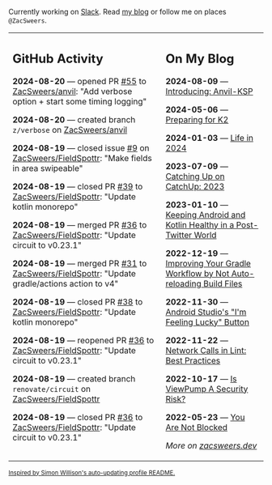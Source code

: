Currently working on [Slack](https://slack.com/). Read [my blog](https://zacsweers.dev/) or follow me on places `@ZacSweers`.

<table><tr><td valign="top" width="60%">

## GitHub Activity
<!-- githubActivity starts -->
**2024-08-20** — opened PR [#55](https://github.com/ZacSweers/anvil/pull/55) to [ZacSweers/anvil](https://github.com/ZacSweers/anvil): "Add verbose option + start some timing logging"

**2024-08-20** — created branch `z/verbose` on [ZacSweers/anvil](https://github.com/ZacSweers/anvil)

**2024-08-19** — closed issue [#9](https://github.com/ZacSweers/FieldSpottr/issues/9) on [ZacSweers/FieldSpottr](https://github.com/ZacSweers/FieldSpottr): "Make fields in area swipeable"

**2024-08-19** — closed PR [#39](https://github.com/ZacSweers/FieldSpottr/pull/39) to [ZacSweers/FieldSpottr](https://github.com/ZacSweers/FieldSpottr): "Update kotlin monorepo"

**2024-08-19** — merged PR [#36](https://github.com/ZacSweers/FieldSpottr/pull/36) to [ZacSweers/FieldSpottr](https://github.com/ZacSweers/FieldSpottr): "Update circuit to v0.23.1"

**2024-08-19** — merged PR [#31](https://github.com/ZacSweers/FieldSpottr/pull/31) to [ZacSweers/FieldSpottr](https://github.com/ZacSweers/FieldSpottr): "Update gradle/actions action to v4"

**2024-08-19** — closed PR [#38](https://github.com/ZacSweers/FieldSpottr/pull/38) to [ZacSweers/FieldSpottr](https://github.com/ZacSweers/FieldSpottr): "Update kotlin monorepo"

**2024-08-19** — reopened PR [#36](https://github.com/ZacSweers/FieldSpottr/pull/36) to [ZacSweers/FieldSpottr](https://github.com/ZacSweers/FieldSpottr): "Update circuit to v0.23.1"

**2024-08-19** — created branch `renovate/circuit` on [ZacSweers/FieldSpottr](https://github.com/ZacSweers/FieldSpottr)

**2024-08-19** — closed PR [#36](https://github.com/ZacSweers/FieldSpottr/pull/36) to [ZacSweers/FieldSpottr](https://github.com/ZacSweers/FieldSpottr): "Update circuit to v0.23.1"
<!-- githubActivity ends -->
</td><td valign="top" width="40%">

## On My Blog
<!-- blog starts -->
**2024-08-09** — [Introducing: Anvil-KSP](https://www.zacsweers.dev/introducing-anvil-ksp/)

**2024-05-06** — [Preparing for K2](https://www.zacsweers.dev/preparing-for-k2/)

**2024-01-03** — [Life in 2024](https://www.zacsweers.dev/life-in-2024/)

**2023-07-09** — [Catching Up on CatchUp: 2023](https://www.zacsweers.dev/catching-up-on-catchup-2023/)

**2023-01-10** — [Keeping Android and Kotlin Healthy in a Post-Twitter World](https://www.zacsweers.dev/keeping-android-healthy/)

**2022-12-19** — [Improving Your Gradle Workflow by Not Auto-reloading Build Files](https://www.zacsweers.dev/improving-your-workflow-by-not-auto-reloading-build-files/)

**2022-11-30** — [Android Studio's "I'm Feeling Lucky" Button](https://www.zacsweers.dev/android-studios-im-feeling-lucky-button/)

**2022-11-22** — [Network Calls in Lint: Best Practices](https://www.zacsweers.dev/network-calls-in-lint-best-practices/)

**2022-10-17** — [Is ViewPump A Security Risk?](https://www.zacsweers.dev/is-viewpump-a-security-risk/)

**2022-05-23** — [You Are Not Blocked](https://www.zacsweers.dev/you-are-not-blocked/)
<!-- blog ends -->
_More on [zacsweers.dev](https://zacsweers.dev/)_
</td></tr></table>

<sub><a href="https://simonwillison.net/2020/Jul/10/self-updating-profile-readme/">Inspired by Simon Willison's auto-updating profile README.</a></sub>